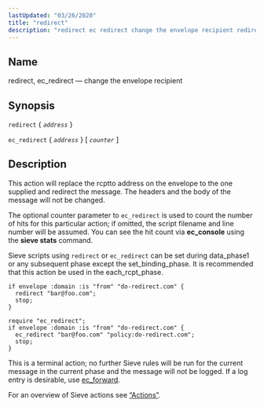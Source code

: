 ```yaml
---
lastUpdated: "03/26/2020"
title: "redirect"
description: "redirect ec redirect change the envelope recipient redirect address ec redirect address counter This action will replace the rcptto address on the envelope to the one supplied and redirect the message The headers and the body of the message will not be changed The optional counter parameter to ec redirect..."
---
```


<a name="sieve.ref.redirect"></a> 
## Name

redirect, ec_redirect — change the envelope recipient

## Synopsis

`redirect` { *`address`* }

`ec_redirect` { *`address`* } [ *`counter`* ]

<a name="idp31104096"></a> 
## Description

This action will replace the rcptto address on the envelope to the one supplied and redirect the message. The headers and the body of the message will not be changed.

The optional counter parameter to `ec_redirect` is used to count the number of hits for this particular action; if omitted, the script filename and line number will be assumed. You can see the hit count via **ec_console** using the **sieve stats**       command.

Sieve scripts using `redirect` or `ec_redirect` can be set during data_phase1 or any subsequent phase except the set_binding_phase. It is recommended that this action be used in the each_rcpt_phase.

<a name="example.ec_redirect"></a> 


```
if envelope :domain :is "from" "do-redirect.com" {
  redirect "bar@foo.com";
  stop;
}
```

<a name="example.ec_redirect.second"></a> 


```
require "ec_redirect";
if envelope :domain :is "from" "do-redirect.com" {
  ec_redirect "bar@foo.com" "policy:do-redirect.com";
  stop;
}
```

This is a terminal action; no further Sieve rules will be run for the current message in the current phase and the message will not be logged. If a log entry is desirable, use [ec_forward](/momentum/3/3-reference/sieve-ref-ec-forward).

For an overview of Sieve actions see [“Actions”](/momentum/3/3-reference/sieve-syntax-basic#sieve.syntax.basic.actions).